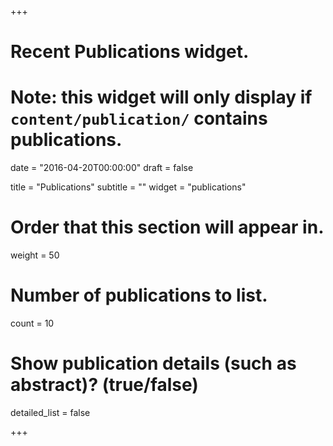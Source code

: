+++
# Recent Publications widget.
# Note: this widget will only display if `content/publication/` contains publications.

date = "2016-04-20T00:00:00"
draft = false

title = "Publications"
subtitle = ""
widget = "publications"

# Order that this section will appear in.
weight = 50

# Number of publications to list.
count = 10

# Show publication details (such as abstract)? (true/false)
detailed_list = false

+++

